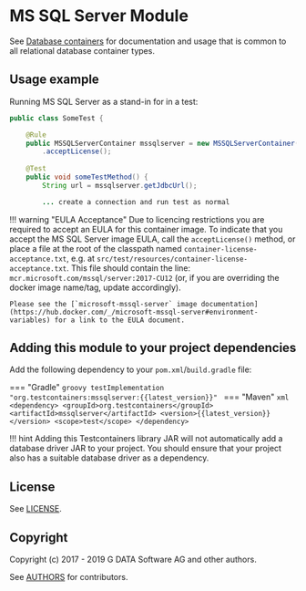# MS SQL Server Module

See [Database containers](./index.md) for documentation and usage that is common to all relational database container types.

## Usage example

Running MS SQL Server as a stand-in for in a test:

```java
public class SomeTest {

    @Rule
    public MSSQLServerContainer mssqlserver = new MSSQLServerContainer()
        .acceptLicense();
    
    @Test
    public void someTestMethod() {
        String url = mssqlserver.getJdbcUrl();

        ... create a connection and run test as normal
```

!!! warning "EULA Acceptance"
    Due to licencing restrictions you are required to accept an EULA for this container image. To indicate that you accept the MS SQL Server image EULA, call the `acceptLicense()` method, or place a file at the root of the classpath named `container-license-acceptance.txt`, e.g. at `src/test/resources/container-license-acceptance.txt`. This file should contain the line: `mcr.microsoft.com/mssql/server:2017-CU12` (or, if you are overriding the docker image name/tag, update accordingly).
    
    Please see the [`microsoft-mssql-server` image documentation](https://hub.docker.com/_/microsoft-mssql-server#environment-variables) for a link to the EULA document.

## Adding this module to your project dependencies

Add the following dependency to your `pom.xml`/`build.gradle` file:

=== "Gradle"
    ```groovy
    testImplementation "org.testcontainers:mssqlserver:{{latest_version}}"
    ```
=== "Maven"
    ```xml
    <dependency>
        <groupId>org.testcontainers</groupId>
        <artifactId>mssqlserver</artifactId>
        <version>{{latest_version}}</version>
        <scope>test</scope>
    </dependency>
    ```


!!! hint
    Adding this Testcontainers library JAR will not automatically add a database driver JAR to your project. You should ensure that your project also has a suitable database driver as a dependency.

## License

See [LICENSE](https://raw.githubusercontent.com/testcontainers/testcontainers-java/master/modules/mssqlserver/LICENSE).

## Copyright

Copyright (c) 2017 - 2019 G DATA Software AG and other authors.

See [AUTHORS](https://raw.githubusercontent.com/testcontainers/testcontainers-java/master/modules/mssqlserver/AUTHORS) for contributors.
